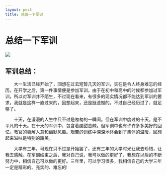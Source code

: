 ```yaml
---
layout: post
title: 总结一下军训
---
```


<h1 class="title">总结一下军训</h1>

![](https://i.loli.net/2018/09/12/5b99168ac868b.jpg)

## 军训总结：

　　大一生活已经开始了，回想在过去短暂几天的军训，实在是令人终身难忘的经历。在开学之后，第一件事情便是参加军训。由于在初中和高中的时候都参加过军训，所以对军训并不陌生，不过现在看来，有很多的现实情况都不能达到军训的要求，我就是这样一直过来的，回想起来，还是挺遗憾的。不过自己经历过了，就足够了。


　　十天，在漫漫的人生中只不过是匆匆的一瞬间。但在军训中度过的十天，是不平凡的十天。在十天的军训中，包含着酸甜苦辣。但军训中也有许许多多美好的回忆。教官的善解人意和幽默风趣。艰苦的训练中深深地体会到了集体的温暖，回想起来滋味是特别的甜美。


　　大学有三年，可现在只不过是开始罢了，还有三年的大学时光让我去珍惜，让我去感触。在军训结束之后，我对自己说，我可以做的更好了，我想在以后的不断努力中，相信自己可以做的更好。三年里，可以学习很多，我相信自己的大学三年一定是精彩的、充实的、难忘的!

